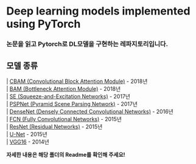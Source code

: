 # Deep learning models implemented using PyTorch

### 논문을 읽고 Pytorch로 DL모델을 구현하는 레파지토리입니다.

## 모델 종류
| [CBAM (Convolutional Block Attention Module)](https://github.com/hoya9802/DL_Pytorch/tree/main/Attention_Pytorch) - 2018년<br>
| [BAM (Bottleneck Attention Module)](https://github.com/hoya9802/DL_Pytorch/tree/main/Attention_Pytorch) - 2018년<br>
| [SE (Squeeze-and-Excitation Networks)](https://github.com/hoya9802/DL_Pytorch/tree/main/Attention_Pytorch) - 2017년<br>
| [PSPNet (Pyramid Scene Parsing Network)](https://github.com/hoya9802/DL_Pytorch/tree/main/PSPNet_Pytorch) - 2017년<br>
| [DenseNet (Densely Connected Convolutional Networks)](https://github.com/hoya9802/DL_Pytorch/tree/main/DenseNet_Pytorch) - 2016년<br>
| [FCN (Fully Convolutional Networks)](https://github.com/hoya9802/DL_Pytorch/tree/main/FCN_Pytorch) - 2015년<br>
| [ResNet (Residual Networks)](https://github.com/hoya9802/DL_Pytorch/tree/main/ResNet_Pytorch) - 2015년<br>
| [U-Net](https://github.com/hoya9802/DL_Pytorch/tree/main/UNet_Pytorch) - 2015년<br>
| [VGG16](https://github.com/hoya9802/DL_Pytorch/tree/main/VGG16_Pytorch) - 2014년<br>

**자세한 내용은 해당 폴더의 Readme를 확인해 주세요!**
